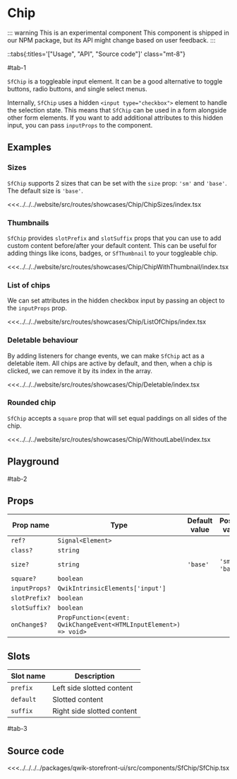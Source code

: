 # Chip

::: warning This is an experimental component
This component is shipped in our NPM package, but its API might change based on user feedback.
:::

::tabs{:titles='["Usage", "API", "Source code"]' class="mt-8"}

#tab-1

`SfChip` is a toggleable input element. It can be a good alternative to toggle buttons, radio buttons, and single select menus.

Internally, `SfChip` uses a hidden `<input type="checkbox">` element to handle the selection state. This means that `SfChip` can be used in a form alongside other form elements. If you want to add additional attributes to this hidden input, you can pass `inputProps` to the component.

## Examples

### Sizes

`SfChip` supports 2 sizes that can be set with the `size` prop: `'sm'` and `'base'`. The default size is `'base'`.

<Showcase showcase-name="Chip/ChipSizes">

<<<../../../website/src/routes/showcases/Chip/ChipSizes/index.tsx

</Showcase>

### Thumbnails

`SfChip` provides `slotPrefix` and `slotSuffix` props that you can use to add custom content before/after your default content. This can be useful for adding things like icons, badges, or `SfThumbnail` to your toggleable chip.

<Showcase showcase-name="Chip/ChipWithThumbnail">

<<<../../../website/src/routes/showcases/Chip/ChipWithThumbnail/index.tsx

</Showcase>

### List of chips

We can set attributes in the hidden checkbox input by passing an object to the `inputProps` prop.

<Showcase showcase-name="Chip/ListOfChips">

<<<../../../website/src/routes/showcases/Chip/ListOfChips/index.tsx

</Showcase>

### Deletable behaviour

By adding listeners for change events, we can make `SfChip` act as a deletable item. All chips are active by default, and then, when a chip is clicked, we can remove it by its index in the array.

<Showcase showcase-name="Chip/Deletable">

<<<../../../website/src/routes/showcases/Chip/Deletable/index.tsx

</Showcase>

### Rounded chip

`SfChip` accepts a `square` prop that will set equal paddings on all sides of the chip.

<Showcase showcase-name="Chip/WithoutLabel">

<<<../../../website/src/routes/showcases/Chip/WithoutLabel/index.tsx

</Showcase>

<!-- ## Accessibility notes

When using `SfChip` without any text label/description inside, you should specify an `aria-label` on the component so that it can be understood by people using screen readers. -->

## Playground

<Generate class="playground" />

#tab-2

## Props

| Prop name     | Type                                                               | Default value | Possible values  |
| ------------- | ------------------------------------------------------------------ | ------------- | ---------------- |
| `ref?`        | `Signal<Element>`                                                  |               |                  |
| `class?`      | `string`                                                           |               |                  |
| `size?`       | `string`                                                           | `'base'`      | `'sm'`, `'base'` |
| `square?`     | `boolean`                                                          |               |                  |
| `inputProps?` | `QwikIntrinsicElements['input']`                                   |               |                  |
| `slotPrefix?` | `boolean`                                                          |               |                  |
| `slotSuffix?` | `boolean`                                                          |               |                  |
| `onChange$?`  | `PropFunction<(event: QwikChangeEvent<HTMLInputElement>) => void>` |               |                  |

## Slots

| Slot name | Description                |
| --------- | -------------------------- |
| `prefix`  | Left side slotted content  |
| `default` | Slotted content            |
| `suffix`  | Right side slotted content |

#tab-3

## Source code

<<<../../../../packages/qwik-storefront-ui/src/components/SfChip/SfChip.tsx
